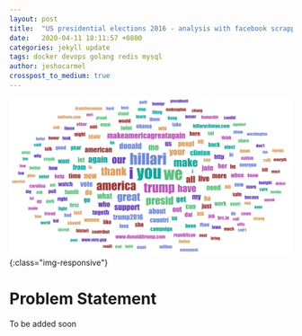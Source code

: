 ```yaml
---
layout: post
title:  "US presidential elections 2016 - analysis with facebook scrapper and elastic-search"
date:   2020-04-11 18:11:57 +0800
categories: jekyll update
tags: docker devops golang redis mysql
author: jeshocarmel
crosspost_to_medium: true
---
```


![tag_cloud](/assets/images/tag_cloud.png){:class="img-responsive"}


# **Problem Statement**

To be added soon